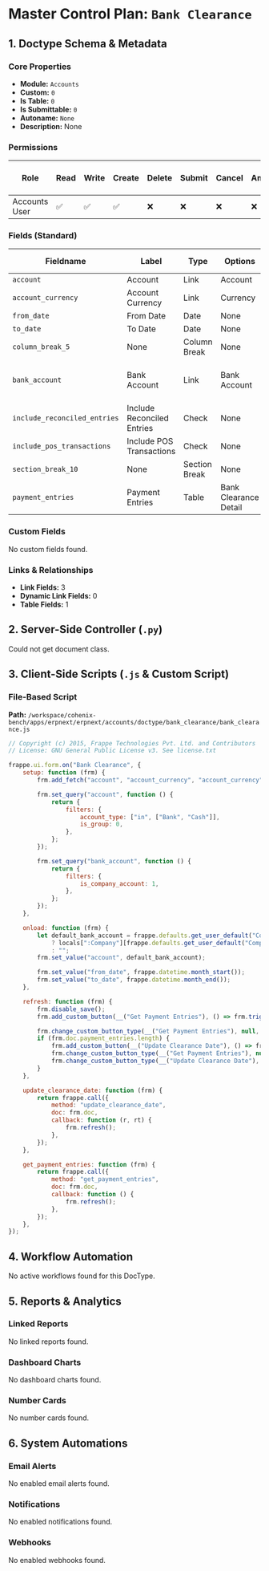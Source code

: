 # Master Control Plan: `Bank Clearance`

## 1. Doctype Schema & Metadata

### Core Properties
- **Module:** `Accounts`
- **Custom:** `0`
- **Is Table:** `0`
- **Is Submittable:** `0`
- **Autoname:** `None`
- **Description:** None

### Permissions
| Role | Read | Write | Create | Delete | Submit | Cancel | Amend | Report | Import | Export | Print | Email | Share | Set User Perms |
|---|---|---|---|---|---|---|---|---|---|---|---|---|---|---|
| Accounts User | ✅ | ✅ | ✅ | ❌ | ❌ | ❌ | ❌ | ❌ | ❌ | ❌ | ❌ | ❌ | ✅ | ❌ |


### Fields (Standard)
| Fieldname | Label | Type | Options | Required | Hidden | Read Only | Default | Description |
|---|---|---|---|---|---|---|---|---|
| `account` | Account | Link | Account | ✅ |  |  | None | None |
| `account_currency` | Account Currency | Link | Currency |  | ✅ |  | None | None |
| `from_date` | From Date | Date | None | ✅ |  |  | None | None |
| `to_date` | To Date | Date | None | ✅ |  |  | None | None |
| `column_break_5` | None | Column Break | None |  |  |  | None | None |
| `bank_account` | Bank Account | Link | Bank Account |  |  |  | None | Select the Bank Account to reconcile. |
| `include_reconciled_entries` | Include Reconciled Entries | Check | None |  |  |  | 0 | None |
| `include_pos_transactions` | Include POS Transactions | Check | None |  |  |  | 0 | None |
| `section_break_10` | None | Section Break | None |  |  |  | None | None |
| `payment_entries` | Payment Entries | Table | Bank Clearance Detail |  |  |  | None | None |


### Custom Fields
No custom fields found.


### Links & Relationships
- **Link Fields:** 3
- **Dynamic Link Fields:** 0
- **Table Fields:** 1

## 2. Server-Side Controller (`.py`)
Could not get document class.


## 3. Client-Side Scripts (`.js` & Custom Script)
### File-Based Script
**Path:** `/workspace/cohenix-bench/apps/erpnext/erpnext/accounts/doctype/bank_clearance/bank_clearance.js`
```javascript
// Copyright (c) 2015, Frappe Technologies Pvt. Ltd. and Contributors
// License: GNU General Public License v3. See license.txt

frappe.ui.form.on("Bank Clearance", {
	setup: function (frm) {
		frm.add_fetch("account", "account_currency", "account_currency");

		frm.set_query("account", function () {
			return {
				filters: {
					account_type: ["in", ["Bank", "Cash"]],
					is_group: 0,
				},
			};
		});

		frm.set_query("bank_account", function () {
			return {
				filters: {
					is_company_account: 1,
				},
			};
		});
	},

	onload: function (frm) {
		let default_bank_account = frappe.defaults.get_user_default("Company")
			? locals[":Company"][frappe.defaults.get_user_default("Company")]["default_bank_account"]
			: "";
		frm.set_value("account", default_bank_account);

		frm.set_value("from_date", frappe.datetime.month_start());
		frm.set_value("to_date", frappe.datetime.month_end());
	},

	refresh: function (frm) {
		frm.disable_save();
		frm.add_custom_button(__("Get Payment Entries"), () => frm.trigger("get_payment_entries"));

		frm.change_custom_button_type(__("Get Payment Entries"), null, "primary");
		if (frm.doc.payment_entries.length) {
			frm.add_custom_button(__("Update Clearance Date"), () => frm.trigger("update_clearance_date"));
			frm.change_custom_button_type(__("Get Payment Entries"), null, "default");
			frm.change_custom_button_type(__("Update Clearance Date"), null, "primary");
		}
	},

	update_clearance_date: function (frm) {
		return frappe.call({
			method: "update_clearance_date",
			doc: frm.doc,
			callback: function (r, rt) {
				frm.refresh();
			},
		});
	},

	get_payment_entries: function (frm) {
		return frappe.call({
			method: "get_payment_entries",
			doc: frm.doc,
			callback: function () {
				frm.refresh();
			},
		});
	},
});

```




## 4. Workflow Automation
No active workflows found for this DocType.


## 5. Reports & Analytics
### Linked Reports
No linked reports found.


### Dashboard Charts
No dashboard charts found.


### Number Cards
No number cards found.


## 6. System Automations
### Email Alerts
No enabled email alerts found.


### Notifications
No enabled notifications found.


### Webhooks
No enabled webhooks found.
